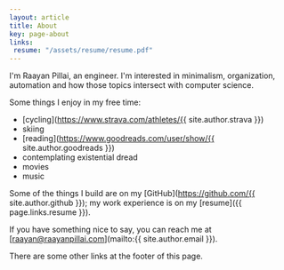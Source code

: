 ```yaml
---
layout: article
title: About
key: page-about
links:
 resume: "/assets/resume/resume.pdf"
---
```


I'm Raayan Pillai, an engineer. I'm interested in minimalism, organization, automation and how those topics intersect with computer science.

Some things I enjoy in my free time:
- [cycling](https://www.strava.com/athletes/{{ site.author.strava }})
- skiing
- [reading](https://www.goodreads.com/user/show/{{ site.author.goodreads }})
- contemplating existential dread
- movies
- music

Some of the things I build are on my [GitHub](https://github.com/{{ site.author.github }}); my work experience is on my [resume]({{ page.links.resume }}). 

If you have something nice to say, you can reach me at [raayan@raayanpillai.com](mailto:{{ site.author.email }}).

There are some other links at the footer of this page.
